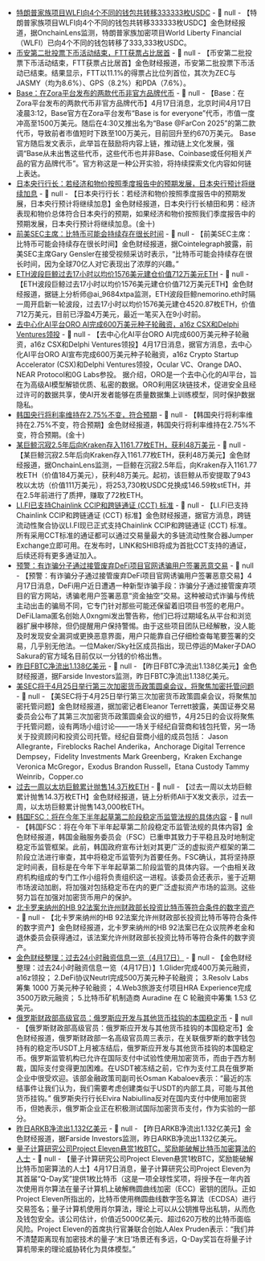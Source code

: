 - [特朗普家族项目WLFI向4个不同的钱包共转移333333枚USDC]() - 📰 null - 【特朗普家族项目WLFI向4个不同的钱包共转移333333枚USDC】金色财经报道，据OnchainLens监测，特朗普家族加密项目World Liberty Financial（WLFI）已向4个不同的钱包转移了333,333枚USDC。
- [币安第二批投票下币活动结束，FTT获票占比居首](https://www.binance.com/zh-CN/square/post/22635913750921) - 📰 null - 【币安第二批投票下币活动结束，FTT获票占比居首】金色财经报道，币安第二批投票下币活动已结束。结果显示，FTT以11.1%的得票占比位列首位，其次为ZEC与JASMY（均为8.6%）、GPS（8.2%）和PDA（7.6%）。
- [Base：在Zora平台发布的两款代币非官方品牌代币](https://x.com/base/status/1912644784461869305) - 📰 null - 【Base：在Zora平台发布的两款代币非官方品牌代币】4月17日消息，北京时间4月17日凌晨3:12，Base官方在Zora平台发布“Base is for everyone”代币，市值一度冲高至1500万美元。随后在4:30又推出名为“Base @FarCon 2025”的第二款代币，导致前者市值短时下跌至100万美元，目前回升至约670万美元。 
Base官方随后发文表示，此举旨在鼓励将内容上链，推动链上文化发展，强调“Base从未出售这些代币，这些代币也并非Base、Coinbase或任何相关产品的官方品牌代币”。官方称这是一种公开实验，将持续探索文化内容如何链上表达。
- [日本央行行长：若经济和物价按照季度报告中的预期发展，日本央行预计将继续加息]() - 📰 null - 【日本央行行长：若经济和物价按照季度报告中的预期发展，日本央行预计将继续加息】金色财经报道，日本央行行长植田和男：经济表现和物价总体符合日本央行的预期，如果经济和物价按照我们季度报告中的预期发展，日本央行预计将继续加息。(金十)
- [前美SEC主席：比特币可能会持续存在很长时间](https://x.com/Cointelegraph/status/1912672403638845627) - 📰 null - 【前美SEC主席：比特币可能会持续存在很长时间】金色财经报道，据Cointelegraph披露，前美SEC主席Gary Gensler在接受视频采访时表示，“比特币可能会持续存在很长时间，因为全球70亿人对它表现出了浓厚的兴趣。”
- [ETH波段巨鲸过去17小时以均价1576美元建仓价值712万美元ETH](https://x.com/ai_9684xtpa/status/1912673149294186608) - 📰 null - 【ETH波段巨鲸过去17小时以均价1576美元建仓价值712万美元ETH】金色财经报道，据链上分析师@ai_9684xtpa监测，ETH波段巨鲸nemorino.eth时隔一周开启新一轮波段，过去17小时以均价1576美元建仓4520.87枚ETH，价值712万美元，目前已浮盈4万美元，最近一笔买入在9小时前。
- [去中心化AI平台ORO AI完成600万美元种子轮融资，a16z CSX和Delphi Ventures领投](https://x.com/getoro_xyz/status/1912495856760013094) - 📰 null - 【去中心化AI平台ORO AI完成600万美元种子轮融资，a16z CSX和Delphi Ventures领投】4月17日消息，据官方消息，去中心化AI平台ORO AI宣布完成600万美元种子轮融资，a16z Crypto Startup Accelerator (CSX)和Delphi Ventures领投，Ocular VC、Orange DAO、NEAR Protocol和0G Labs参投。 
据介绍，ORO是一个去中心化的AI平台，旨在为高级AI模型解锁优质、私密的数据。ORO利用区块链技术，促进安全且经过许可的数据共享，使AI开发者能够在质量数据集上训练模型，同时保护数据隐私。
- [韩国央行将利率维持在2.75%不变，符合预期]() - 📰 null - 【韩国央行将利率维持在2.75%不变，符合预期】金色财经报道，韩国央行将利率维持在2.75%不变，符合预期。(金十)
- [某巨鲸沉寂2.5年后向Kraken存入1161.77枚ETH，获利48万美元](https://x.com/OnchainLens/status/1912669199673270292) - 📰 null - 【某巨鲸沉寂2.5年后向Kraken存入1161.77枚ETH，获利48万美元】金色财经报道，据OnchainLens监测，一巨鲸在沉寂2.5年后，向Kraken存入1161.77枚ETH（价值184万美元），获利48万美元。起初，该巨鲸从币安提取了943枚以太坊（价值111万美元），将253,730枚USDC兑换成146.59枚stETH，并在2.5年前进行了质押，赚取了72枚ETH。
- [LI.FI已支持Chainlink CCIP和跨链通证 (CCT) 标准](https://x.com/chainlink/status/1912536518163308916) - 📰 null - 【LI.FI已支持Chainlink CCIP和跨链通证 (CCT) 标准】金色财经报道，据官方消息，跨链流动性聚合协议LI.FI现已正式支持Chainlink CCIP和跨链通证 (CCT) 标准。所有采用CCT标准的通证都可以通过交易量最大的多链流动性聚合器Jumper Exchange立即可用。在发布时，LINK和SHIB将成为首批CCT支持的通证，后续还将有更多通证加入。
- [预警：有诈骗分子通过接管废弃DeFi项目官网诱骗用户签署恶意交易](https://protos.com/abandoned-defi-websites-used-to-host-crypto-wallet-drainers/) - 📰 null - 【预警：有诈骗分子通过接管废弃DeFi项目官网诱骗用户签署恶意交易】4月17日消息，DeFi用户近日遭遇一种新型诈骗手段：诈骗分子通过接管废弃项目的官方网站，诱骗老用户签署恶意“资金抽空”交易。这种被动式诈骗与传统主动出击的骗局不同，它专门针对那些可能还保留着旧项目书签的老用户。DeFiLlama匿名创始人0xngmi发出警告称，他们已将过期域名从平台和浏览器扩展中移除，但仍提醒用户保持警惕。由于这些项目团队已经解散，没人能及时发现安全漏洞或更换恶意界面，用户只能靠自己仔细检查每笔要签署的交易，几乎别无他法。一位Maker/Sky社区成员指出，现已停运的Maker子DAO Sakura的官方域名目前仅以一分钱的价格出售。
- [昨日FBTC净流出1.138亿美元](https://farside.co.uk/btc/) - 📰 null - 【昨日FBTC净流出1.138亿美元】金色财经报道，据Farside Investors监测，昨日FBTC净流出1.138亿美元。
- [美SEC将于4月25日举行第三次加密货币政策圆桌会议，将聚焦加密托管问题](https://x.com/EleanorTerrett/status/1912603969291186223) - 📰 null - 【美SEC将于4月25日举行第三次加密货币政策圆桌会议，将聚焦加密托管问题】金色财经报道，据加密记者Eleanor Terrett披露，美国证券交易委员会公布了其第三次加密货币政策圆桌会议的细节，4月25日的会议将聚焦于托管问题，设有两场小组讨论——一场关于经纪自营商和钱包托管，另一场关于投资顾问和投资公司托管。经纪自营商小组的成员包括： 
Jason Allegrante，Fireblocks 
Rachel Anderika，Anchorage Digital 
Terrence Dempsey，Fidelity Investments 
Mark Greenberg，Kraken Exchange 
Veronica McGregor，Exodus 
Brandon Russell，Etana Custody 
Tammy Weinrib，Copper.co
- [过去一周以太坊巨鲸累计抛售14.3万枚ETH](https://x.com/ali_charts/status/1912658012805726276) - 📰 null - 【过去一周以太坊巨鲸累计抛售14.3万枚ETH】金色财经报道，链上分析师Ali于X发文表示，过去一周，以太坊巨鲸累计抛售143,000枚ETH。
- [韩国FSC：将在今年下半年起草第二阶段稳定币监管法规的具体内容](https://www.joseilbo.com/news/htmls/2025/04/20250417541278.html) - 📰 null - 【韩国FSC：将在今年下半年起草第二阶段稳定币监管法规的具体内容】金色财经报道，韩国金融服务委员会（FSC）已重申其致力于平稳且及时地制定稳定币监管框架。此前，韩国政府宣布计划对其更广泛的虚拟资产框架的第二阶段立法进行审查，其中将稳定币监管列为首要任务。FSC确认，其将坚持原定时间表，目标是在今年下半年起草第二阶段监管的具体内容。一个由相关政府机构组成的专门工作小组将负责组织这一进程。该委员会还表示，鉴于近期市场波动加剧，将加强对包括稳定币在内的更广泛虚拟资产市场的监测。这些努力旨在加强对加密货币用户的保护。
- [北卡罗来纳州的HB 92法案允许州财政部长投资比特币等符合条件的数字资产](https://x.com/Cointelegraph/status/1912657520566452350) - 📰 null - 【北卡罗来纳州的HB 92法案允许州财政部长投资比特币等符合条件的数字资产】金色财经报道，北卡罗来纳州的HB 92法案已在众议院养老金和退休委员会获得通过，该法案允许州财政部长投资比特币等符合条件的数字资产。
- [金色财经整理：过去24小时融资信息一览（4月17日）]() - 📰 null - 【金色财经整理：过去24小时融资信息一览（4月17日）】1.Glider完成400万美元融资，a16z领投； 
2.DeFi协议Neutrl完成500万美元种子轮融资； 
3.Resolv Labs 筹集 1000 万美元种子轮融资； 
4.Web3旅游支付项目HRA Experience完成3500万欧元融资； 
5.比特币矿机制造商 Auradine 在 C 轮融资中筹集 1.53 亿美元。
- [俄罗斯财政部高级官员：俄罗斯应开发与其他货币挂钩的本国稳定币](https://www.reuters.com/technology/russia-should-have-own-stablecoins-finance-ministry-official-says-2025-04-16/) - 📰 null - 【俄罗斯财政部高级官员：俄罗斯应开发与其他货币挂钩的本国稳定币】金色财经报道，俄罗斯财政部一名高级官员周三表示，在关联俄罗斯的数字钱包持有的稳定币USDT上月被冻结后，俄罗斯应开发与其他货币挂钩的本国稳定币。俄罗斯监管机构已允许在国际支付中试验性使用加密货币，而由于西方制裁，国际支付变得更加困难。在USDT被冻结之前，它作为支付工具在俄罗斯企业中很受欢迎。该部金融政策司副司长Osman Kabaloev表示：“最近的冻结事件让我们认为，我们需要考虑创建类似于USDT的内部工具，可能与其他货币挂钩。” 
俄罗斯央行行长Elvira Nabiullina反对在国内支付中使用加密货币，但她表示，俄罗斯企业正在积极测试国际加密货币支付，作为实验的一部分。
- [昨日ARKB净流出1.132亿美元]() - 📰 null - 【昨日ARKB净流出1.132亿美元】金色财经报道，据Farside Investors监测，昨日ARKB净流出1.132亿美元。
- [量子计算研究公司Project Eleven悬赏1枚BTC，奖励能破解比特币加密算法的人士](https://www.theblock.co/post/351079/quantum-computing-research-firm-project-eleven-is-offering-1-btc-to-anyone-who-can-break-bitcoins-cryptography?ref=onepagecrypto.com) - 📰 null - 【量子计算研究公司Project Eleven悬赏1枚BTC，奖励能破解比特币加密算法的人士】4月17日消息，量子计算研究公司Project Eleven为其首届“Q-Day奖”提供1枚比特币（这是一项全球性奖项，将授予在一年内首次使用肖尔算法在量子计算机上破解椭圆曲线加密（ECC）密钥的团队。正如Project Eleven所指出的，比特币使用椭圆曲线数字签名算法（ECDSA）进行交易签名；量子计算机使用肖尔算法，理论上可以从公钥推导出私钥，从而危及钱包安全。该公司估计，价值近5000亿美元、超过620万枚的比特币面临风险。Project Eleven的首席执行官兼联合创始人Alex Pruden表示：“我们并不清楚距离现有加密技术的量子‘末日’场景还有多远，Q-Day奖旨在将量子计算机带来的理论威胁转化为具体模型。”
